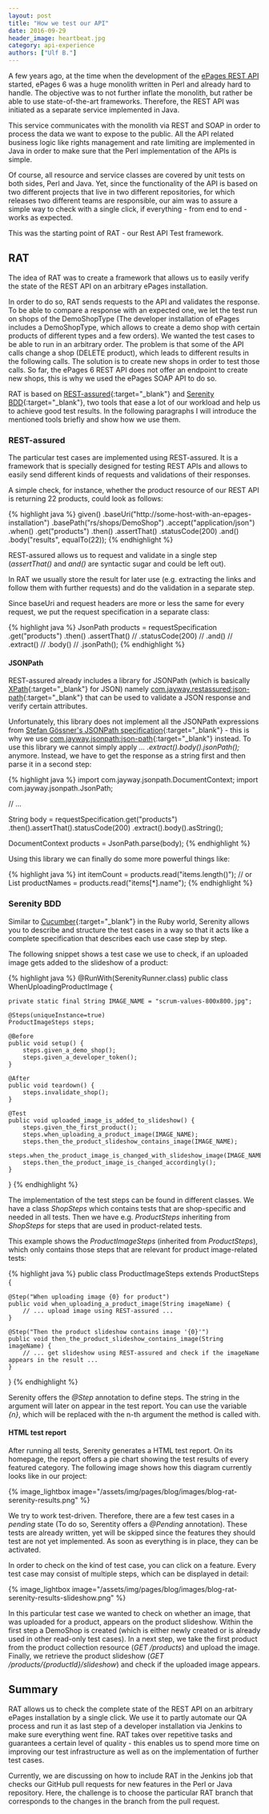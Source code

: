 ```yaml
---
layout: post
title: "How we test our API"
date: 2016-09-29
header_image: heartbeat.jpg
category: api-experience
authors: ["Ulf B."]
---
```


A few years ago, at the time when the development of the [ePages REST API](/apps) started,
ePages 6 was a huge monolith written in Perl and already hard to handle.
The objective was to not further inflate the monolith, but rather be able to use state-of-the-art frameworks.
Therefore, the REST API was initiated as a separate service implemented in Java.

This service communicates with the monolith via REST and SOAP in order to process the data we want to expose to the public.
All the API related business logic like rights management and rate limiting are implemented in Java in order to make sure that the Perl implementation of the APIs is simple.

Of course, all resource and service classes are covered by unit tests on both sides, Perl and Java.
Yet, since the functionality of the API is based on two different projects that live in two different repositories,
for which releases two different teams are responsible,
our aim was to assure a simple way to check with a single click, if everything - from end to end - works as expected.

This was the starting point of RAT - our Rest API Test framework.

## RAT

The idea of RAT was to create a framework that allows us to easily verify the state of the REST API on an arbitrary ePages installation.

In order to do so, RAT sends requests to the API and validates the response.
To be able to compare a response with an expected one, we let the test run on shops of the DemoShopType
(The developer installation of ePages includes a DemoShopType, which allows to create a demo shop with certain products of different types and a few orders).
We wanted the test cases to be able to run in an arbitrary order.
The problem is that some of the API calls change a shop (DELETE product),
which leads to different results in the following calls.
The solution is to create new shops in order to test those calls.
So far, the ePages 6 REST API does not offer an endpoint to create new shops, this is why we used the ePages SOAP API to do so.

RAT is based on [REST-assured](http://rest-assured.io/){:target="_blank"} and [Serenity BDD](http://www.thucydides.info){:target="_blank"}, two tools that ease a lot of our workload and help us to achieve good test results.
In the following paragraphs I will introduce the mentioned tools briefly and show how we use them.

### REST-assured

The particular test cases are implemented using REST-assured. It is a framework that is specially designed for testing REST APIs and allows to easily send different kinds of requests and validations of their responses.

A simple check, for instance, whether the product resource of our REST API is returning 22 products, could look as follows:

{% highlight java %}
given()
    .baseUri("http://some-host-with-an-epages-installation")
    .basePath("rs/shops/DemoShop")
    .accept("application/json")
.when()
    .get("products")
.then()
    .assertThat()
    .statusCode(200)
    .and()
    .body("results", equalTo(22));
{% endhighlight %}

REST-assured allows us to request and validate in a single step (*assertThat()* and *and()* are syntactic sugar and could be left out).

In RAT we usually store the result for later use (e.g. extracting the links and follow them with further requests)
and do the validation in a separate step.

Since baseUri and request headers are more or less the same for every request, we put the request specification in a separate class:

{% highlight java %}
JsonPath products = requestSpecification
                    .get("products")
                    .then()
                    .assertThat() //
                    .statusCode(200) //
                    .and() //
                    .extract() //
                    .body() //
                    .jsonPath();
{% endhighlight %}

#### JSONPath ####

REST-assured already includes a library for JSONPath (which is basically [XPath](https://en.wikipedia.org/wiki/XPath){:target="_blank"} for JSON) namely [com.jayway.restassured:json-path](https://mvnrepository.com/artifact/com.jayway.restassured/json-path){:target="_blank"}
that can be used to validate a JSON response and verify certain attributes.

Unfortunately, this library does not implement all the JSONPath expressions from [Stefan Gössner's JSONPath specification](http://goessner.net/articles/JsonPath/){:target="_blank"} - this is why we use [com.jayway.jsonpath:json-path](https://mvnrepository.com/artifact/com.jayway.jsonpath/json-path){:target="_blank"} instead.
To use this library we cannot simply apply *... .extract().body().jsonPath();* anymore. Instead, we have to get the response as a string first and then parse it in a second step:

{% highlight java %}
import com.jayway.jsonpath.DocumentContext;
import com.jayway.jsonpath.JsonPath;

// ...

String body = requestSpecification.get("products")
            .then().assertThat().statusCode(200)
            .extract().body().asString();

DocumentContext products = JsonPath.parse(body);
{% endhighlight %}

Using this library we can finally do some more powerful things like:

{% highlight java %}
int itemCount = products.read("items.length()");
// or
List<String> productNames = products.read("items[*].name");
{% endhighlight %}

### Serenity BDD

Similar to [Cucumber](https://cucumber.io/){:target="_blank"} in the Ruby world,
Serenity allows you to describe and structure the test cases in a way so that it acts like a complete specification that describes each use case step by step.

The following snippet shows a test case we use to check, if an uploaded image gets added to the slideshow of a product:

{% highlight java %}
@RunWith(SerenityRunner.class)
public class WhenUploadingProductImage {

    private static final String IMAGE_NAME = "scrum-values-800x800.jpg";

    @Steps(uniqueInstance=true)
    ProductImageSteps steps;

    @Before
    public void setup() {
        steps.given_a_demo_shop();
        steps.given_a_developer_token();
    }

    @After
    public void teardown() {
        steps.invalidate_shop();
    }

    @Test
    public void uploaded_image_is_added_to_slideshow() {
        steps.given_the_first_product();
        steps.when_uploading_a_product_image(IMAGE_NAME);
        steps.then_the_product_slideshow_contains_image(IMAGE_NAME);
        steps.when_the_product_image_is_changed_with_slideshow_image(IMAGE_NAME);
        steps.then_the_product_image_is_changed_accordingly();
    }

}
{% endhighlight %}

The implementation of the test steps can be found in different classes.
We have a class *ShopSteps* which contains tests that are shop-specific and needed in all tests.
Then we have e.g. *ProductSteps* inheriting from *ShopSteps* for steps that are used in product-related tests.

This example shows the *ProductImageSteps* (inherited from *ProductSteps*), which only contains those steps that are relevant for product image-related tests:

{% highlight java %}
public class ProductImageSteps extends ProductSteps {

    @Step("When uploading image {0} for product")
    public void when_uploading_a_product_image(String imageName) {
        // ... upload image using REST-assured ...
    }

    @Step("Then the product slideshow contains image '{0}'")
    public void then_the_product_slideshow_contains_image(String imageName) {
        // ... get slideshow using REST-assured and check if the imageName appears in the result ...
    }
}
{% endhighlight %}

Serenity offers the *@Step* annotation to define steps.
The string in the argument will later on appear in the test report.
You can use the variable *{n}*, which will be replaced with the n-th argument the method is called with.

#### HTML test report

After running all tests, Serenity generates a HTML test report.
On its homepage, the report offers a pie chart showing the test results of every featured category.
The following image shows how this diagram currently looks like in our project:

{% image_lightbox image="/assets/img/pages/blog/images/blog-rat-serenity-results.png" %}

We try to work test-driven.
Therefore, there are a few test cases in a *pending* state (To do so, Serentity offers a *@Pending* annotation).
These tests are already written, yet will be skipped since the features they should test are not yet implemented.
As soon as everything is in place, they can be activated.

In order to check on the kind of test case, you can click on a feature.
Every test case may consist of multiple steps, which can be displayed in detail:

{% image_lightbox image="/assets/img/pages/blog/images/blog-rat-serenity-results-slideshow.png" %}

In this particular test case we wanted to check on whether an image, that was uploaded for a product, appears on the product slideshow.
Within the first step a DemoShop is created (which is either newly created or is already used in other read-only test cases).
In a next step, we take the first product from the product collection resource (*GET /products*) and upload the image. Finally, we retrieve the product slideshow (*GET /products/{productId}/slideshow*) and check if the uploaded image appears.

## Summary

RAT allows us to check the complete state of the REST API on an arbitrary ePages installation by a single click.
We use it to partly automate our QA process and run it as last step of a developer installation via Jenkins to make sure everything went fine.
RAT takes over repetitive tasks and guarantees a certain level of quality - this enables us to spend more time on improving our test infrastructure as well as on the implementation of further test cases.

Currently, we are discussing on how to include RAT in the Jenkins job that checks our GitHub pull requests for new features in the Perl or Java repository.
Here, the challenge is to choose the particular RAT branch that corresponds to the changes in the branch from the pull request.
